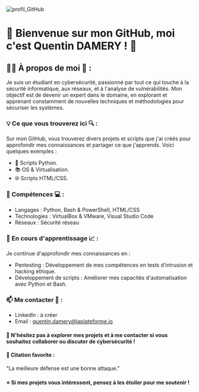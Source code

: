![profil_GitHub](https://github.com/user-attachments/assets/23dd0fa9-23c6-4b2f-8d0d-89b024e87237)


# 👋 Bienvenue sur mon GitHub, moi c'est Quentin DAMERY ! 👋

## 👨‍💻 À propos de moi 👀 :
Je suis un étudiant en cybersécurité, passionné par tout ce qui touche à la sécurité informatique, aux réseaux, et à l'analyse de vulnérabilités. Mon objectif est de devenir un expert dans le domaine, en explorant et apprenant constamment de nouvelles techniques et méthodologies pour sécuriser les systèmes.

### 💡 Ce que vous trouverez ici 🔍 :
Sur mon GitHub, vous trouverez divers projets et scripts que j'ai créés pour approfondir mes connaissances et partager ce que j'apprends. Voici quelques exemples :
- 📂 Scripts Python.
- 📚 OS & Virtualisation.
- 🌐 Scripts HTML/CSS.

### 🚀 Compétences 💻 :
- Langages : Python, Bash & PowerShell, HTML/CSS
- Technologies : VirtualBox & VMware, Visual Studio Code
- Réseaux : Sécurité réseau
      
### 🌱 En cours d'apprentissage 📈 :
Je continue d'approfondir mes connaissances en :
- Pentesting : Développement de mes compétences en tests d’intrusion et hacking éthique.
- Développement de scripts : Améliorer mes capacités d'automatisation avec Python et Bash.
      
### 📫 Me contacter 🔗 :
- LinkedIn : à créer
- Email : quentin.damery@laplateforme.io
      
#### 💬 N'hésitez pas à explorer mes projets et à me contacter si vous souhaitez collaborer ou discuter de cybersécurité !

#### 📜 Citation favorite :
"La meilleure défense est une bonne attaque."

#### ⭐️ Si mes projets vous intéressent, pensez à les étoiler pour me soutenir !
